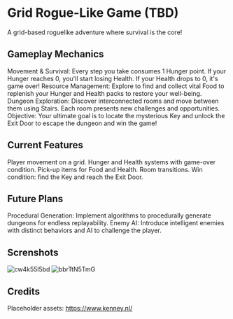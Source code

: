 # Grid Rogue-Like Game (TBD)
A grid-based roguelike adventure where survival is the core!

## Gameplay Mechanics
Movement & Survival: Every step you take consumes 1 Hunger point. If your Hunger reaches 0, you'll start losing Health. If your Health drops to 0, it's game over!
Resource Management: Explore to find and collect vital Food to replenish your Hunger and Health packs to restore your well-being.
Dungeon Exploration: Discover interconnected rooms and move between them using Stairs. Each room presents new challenges and opportunities.
Objective: Your ultimate goal is to locate the mysterious Key and unlock the Exit Door to escape the dungeon and win the game!

## Current Features
Player movement on a grid.
Hunger and Health systems with game-over condition.
Pick-up items for Food and Health.
Room transitions.
Win condition: find the Key and reach the Exit Door.

## Future Plans
Procedural Generation: Implement algorithms to procedurally generate dungeons for endless replayability.
Enemy AI: Introduce intelligent enemies with distinct behaviors and AI to challenge the player.

## Screnshots
![cw4k55l5bd](https://github.com/user-attachments/assets/3c208340-e233-4791-ba09-b7291ebc0239)
![bbrTtN5TmG](https://github.com/user-attachments/assets/d5ddc81f-3cd2-418b-8715-2456d7a557ee)

## Credits
Placeholder assets: https://www.kenney.nl/
